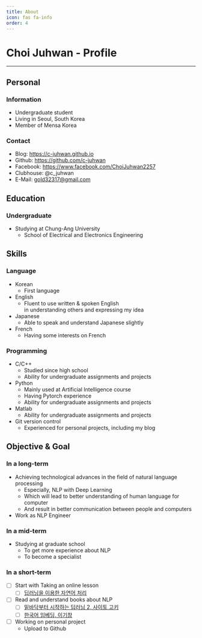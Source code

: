 ```yaml
---
title: About
icon: fas fa-info
order: 4
---
```


# **Choi Juhwan** - Profile
---
## Personal
### Information
- Undergraduate student
- Living in Seoul, South Korea
- Member of Mensa Korea

### Contact
- Blog: <https://c-juhwan.github.io>
- Github: <https://github.com/c-juhwan>
- Facebook: <https://www.facebook.com/ChoiJuhwan2257>
- Clubhouse: @c_juhwan
- E-Mail: <gold32317@gmail.com>

## Education
### Undergraduate
- Studying at Chung-Ang University
  - School of Electrical and Electronics Engineering

## Skills
### Language
- Korean
  - First language
- English
  - Fluent to use written & spoken English <br>
    in understanding others and expressing my idea
- Japanese
  - Able to speak and understand Japanese slightly
- French
  - Having some interests on French

### Programming
- C/C++
  - Studied since high school
  - Ability for undergraduate assignments and projects
- Python
  - Mainly used at Artificial Intelligence course
  - Having Pytorch experience 
  - Ability for undergraduate assignments and projects
- Matlab
  - Ability for undergraduate assignments and projects
- Git version control
  - Experienced for personal projects, including my blog


## Objective & Goal
### In a long-term
- Achieving technological advances in the field of natural language processing
  - Especially, NLP with Deep Learning
  - Which will lead to better understanding of human language for computer
  - And result in better communication between people and computers
- Work as NLP Engineer

### In a mid-term
- Studying at graduate school   
  - To get more experience about NLP
  - To become a specialist

### In a short-term
- [ ] Start with Taking an online lesson
  - [ ] [딥러닝을 이용한 자연어 처리](https://www.edwith.org/deepnlp>)
- [ ] Read and understand books about NLP
  - [ ] [밑바닥부터 시작하는 딥러닝 2, 사이토 고키](http://www.kyobobook.co.kr/product/detailViewKor.laf?ejkGb=KOR&mallGb=KOR&barcode=9791162241745&orderClick=LEa&Kc=)
  - [ ] [한국어 임베딩, 이기창](http://www.kyobobook.co.kr/product/detailViewKor.laf?ejkGb=KOR&mallGb=KOR&barcode=9791161753508&orderClick=LEa&Kc=)
- [ ] Working on personal project
  -  Upload to Github
